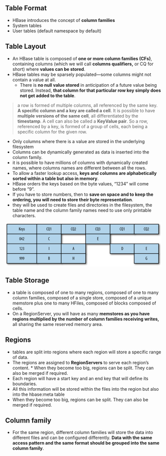 ## Table Format

* HBase introduces the concept of **column families**
* System tables
* User tables (default namespace by default)

## Table Layout

* An HBase table is composed of **one or more column families (CFs)**, containing columns (which we will call **columns qualifiers,** or CQ for short) where **values can be stored**.
* HBase tables may be sparsely populated—some columns might not contain a value at all.
    * There is **no null value stored** in anticipation of a future value being stored. Instead, **that column for that particular row key simply does not get added to the table**. 


> a row is formed of multiple columns, all referenced by
  the same key. **A specific column and a key are called a cell**. It is possible
  to have **multiple versions of the same cell**, all differentiated by
  the **timestamp**. A cell can also be called a **KeyValue pair**. So a row,
  referenced by a key, is formed of a group of cells, each being a specific
  column for the given row.

* Only columns where there is a value are stored in the underlying filesystem
* Columns can be dynamically generated as data is inserted into the column family.
* it is possible to have millions of columns with dynamically created names, where columns names are different between all the rows.
* To allow a faster lookup access, **keys and columns are alphabetically sorted within a table but also in memory**.
* HBase orders the keys based on the byte values, “1234” will come before “9”.
* If you have to store numbers, then to **save on space and to keep the ordering, you will need to store their byte representation**.
* they will be used to create files and directories in the filesystem, the table name and the column family names need to use only printable characters.

![Logical representation of an HBase table](.02_hbase_principles_images/logic_representation.png)

## Table Storage
* a table is composed of one to many regions, composed of one to many column families, composed of a single store, composed of a unique memstore plus one to many HFiles, composed of blocks composed of cells.
* On a RegionServer, you will have as many **memstores as you have regions multiplied by the number of column families receiving writes,** all sharing the same reserved memory area.

## Regions

* tables are split into regions where each region will store a specific range of data.
* The regions are assigned to **RegionServers** to serve each region’s content. * When they become too big, regions can be split. They can also be merged if required.
* Each region will have a start key and an end key that will define its boundaries.
* All this information will be stored within the files into the region but also into the hbase:meta table
* When they become too big, regions can be split. They can also be merged if required.

## Column family

* For the same region, different column families will store the data into different files and can be configured differently. **Data with the same access pattern and the same format should be grouped into the same column family**.
